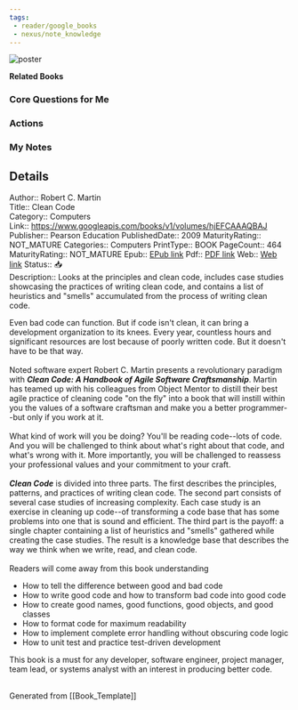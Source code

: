```yaml
---
tags:
 - reader/google_books 
 - nexus/note_knowledge 
---
```



![poster](http://books.google.com/books/content?id=hjEFCAAAQBAJ&printsec=frontcover&img=1&zoom=1&edge=curl&source=gbs_api)  

**Related Books**  

### Core Questions for Me  
  
### Actions  
  
### My Notes  
  
## Details  
Author:: Robert C. Martin  
Title:: Clean Code  
Category:: Computers  
Link:: https://www.googleapis.com/books/v1/volumes/hjEFCAAAQBAJ
Publisher:: Pearson Education
PublishedDate:: 2009
MaturityRating:: NOT_MATURE
Categories:: Computers
PrintType:: BOOK
PageCount:: 464
MaturityRating:: NOT_MATURE
Epub:: [EPub link]()
Pdf:: [PDF link]()
Web:: [Web link](http://play.google.com/books/reader?id=hjEFCAAAQBAJ&hl=&source=gbs_api)
Status:: 📥  
Description:: Looks at the principles and clean code, includes case studies showcasing the practices of writing clean code, and contains a list of heuristics and "smells" accumulated from the process of writing clean code. 

Even bad code can function. But if code isn't clean, it can bring a development organization to its knees. Every year, countless hours and significant resources are lost because of poorly written code. But it doesn't have to be that way.<br> <br> Noted software expert Robert C. Martin presents a revolutionary paradigm with <i><b>Clean Code: A Handbook of Agile Software Craftsmanship</b></i>. Martin has teamed up with his colleagues from Object Mentor to distill their best agile practice of cleaning code "on the fly" into a book that will instill within you the values of a software craftsman and make you a better programmer--but only if you work at it.<br> <br> What kind of work will you be doing? You'll be reading code--lots of code. And you will be challenged to think about what's right about that code, and what's wrong with it. More importantly, you will be challenged to reassess your professional values and your commitment to your craft.<br> <br> <i><b>Clean Code</b></i> is divided into three parts. The first describes the principles, patterns, and practices of writing clean code. The second part consists of several case studies of increasing complexity. Each case study is an exercise in cleaning up code--of transforming a code base that has some problems into one that is sound and efficient. The third part is the payoff: a single chapter containing a list of heuristics and "smells" gathered while creating the case studies. The result is a knowledge base that describes the way we think when we write, read, and clean code.<br> <br> Readers will come away from this book understanding<br> <ul> <li>How to tell the difference between good and bad code</li> <li>How to write good code and how to transform bad code into good code</li> <li>How to create good names, good functions, good objects, and good classes</li> <li>How to format code for maximum readability</li> <li>How to implement complete error handling without obscuring code logic</li> <li>How to unit test and practice test-driven development</li> </ul> This book is a must for any developer, software engineer, project manager, team lead, or systems analyst with an interest in producing better code.<br> <br>

Generated from [[Book_Template]]